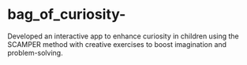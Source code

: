 # bag_of_curiosity-
Developed an interactive app to enhance curiosity in children using the SCAMPER method with creative exercises to boost imagination and problem-solving.
